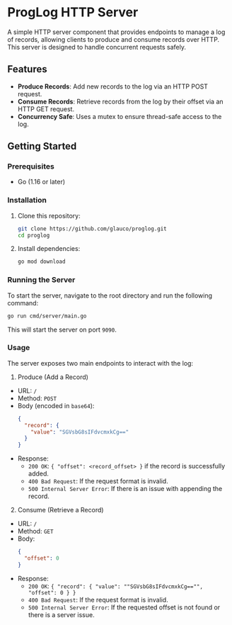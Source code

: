 # ProgLog HTTP Server

A simple HTTP server component that provides endpoints to manage a log of records, allowing clients to produce and consume records over HTTP. This server is designed to handle concurrent requests safely.

## Features

- **Produce Records**: Add new records to the log via an HTTP POST request.
- **Consume Records**: Retrieve records from the log by their offset via an HTTP GET request.
- **Concurrency Safe**: Uses a mutex to ensure thread-safe access to the log.

## Getting Started

### Prerequisites

- Go (1.16 or later)

### Installation

1. Clone this repository:
   ```bash
   git clone https://github.com/glauco/proglog.git
   cd proglog
   ```
2. Install dependencies:
   ```bash
   go mod download
   ```

### Running the Server

To start the server, navigate to the root directory and run the following command:

```bash
go run cmd/server/main.go
```

This will start the server on port `9090`.

### Usage

The server exposes two main endpoints to interact with the log:

1. Produce (Add a Record)
  - URL: `/`
  - Method: `POST`
  - Body (encoded in `base64`):
    ```json
    {
      "record": {
        "value": "SGVsbG8sIFdvcmxkCg=="
      }
    }
    ```
  - Response:
    - `200 OK`: `{ "offset": <record_offset> }` if the record is successfully added.
    - `400 Bad Request`: If the request format is invalid.
    - `500 Internal Server Error`: If there is an issue with appending the record.

2. Consume (Retrieve a Record)
  - URL: `/`
  - Method: `GET`
  - Body:
    ```json
    {
      "offset": 0
    }
    ```
  - Response:
    - `200 OK`: `{ "record": { "value": ""SGVsbG8sIFdvcmxkCg=="", "offset": 0 } }`
    - `400 Bad Request`: If the request format is invalid.
    - `500 Internal Server Error`: If the requested offset is not found or there is a server issue.
